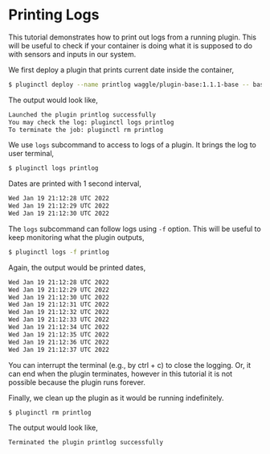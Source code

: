 # Printing Logs
This tutorial demonstrates how to print out logs from a running plugin. This will be useful to check if your container is doing what it is supposed to do with sensors and inputs in our system.

We first deploy a plugin that prints current date inside the container,
```bash
$ pluginctl deploy --name printlog waggle/plugin-base:1.1.1-base -- bash -c 'while true; do date; sleep 1; done'
```
The output would look like,
```bash
Launched the plugin printlog successfully 
You may check the log: pluginctl logs printlog
To terminate the job: pluginctl rm printlog
```

We use `logs` subcommand to access to logs of a plugin. It brings the log to user terminal,
```bash
$ pluginctl logs printlog
```

Dates are printed with 1 second interval,
```bash
Wed Jan 19 21:12:28 UTC 2022
Wed Jan 19 21:12:29 UTC 2022
Wed Jan 19 21:12:30 UTC 2022
```

The `logs` subcommand can follow logs using `-f` option. This will be useful to keep monitoring what the plugin outputs,
```bash
$ pluginctl logs -f printlog
```

Again, the output would be printed dates,
```bash
Wed Jan 19 21:12:28 UTC 2022
Wed Jan 19 21:12:29 UTC 2022
Wed Jan 19 21:12:30 UTC 2022
Wed Jan 19 21:12:31 UTC 2022
Wed Jan 19 21:12:32 UTC 2022
Wed Jan 19 21:12:33 UTC 2022
Wed Jan 19 21:12:34 UTC 2022
Wed Jan 19 21:12:35 UTC 2022
Wed Jan 19 21:12:36 UTC 2022
Wed Jan 19 21:12:37 UTC 2022
```

You can interrupt the terminal (e.g., by ctrl + c) to close the logging. Or, it can end when the plugin terminates, however in this tutorial it is not possible because the plugin runs forever.

Finally, we clean up the plugin as it would be running indefinitely.
```bash
$ pluginctl rm printlog
```

The output would look like,
```bash
Terminated the plugin printlog successfully
```
